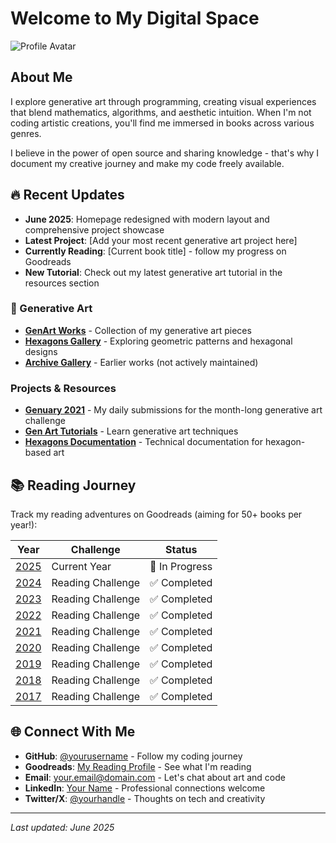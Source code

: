 # Welcome to My Digital Space

![Profile Avatar](https://github.com/ram_n.png?size=150)
<!-- Replace 'yourusername' with your actual GitHub username -->

## About Me

I explore generative art through programming, creating visual experiences that blend mathematics, algorithms, and aesthetic intuition. 
When I'm not coding artistic creations, you'll find me immersed in books across various genres.

I believe in the power of open source and sharing knowledge - that's why I document my creative journey and make my code freely available. 

## 🔥 Recent Updates

- **June 2025**: Homepage redesigned with modern layout and comprehensive project showcase
- **Latest Project**: [Add your most recent generative art project here]
- **Currently Reading**: [Current book title] - follow my progress on Goodreads
- **New Tutorial**: Check out my latest generative art tutorial in the resources section



### 🎨 Generative Art
- **[GenArt Works](https://github.com/Ram-N/generative_art/blob/master/contact_sheet.md)** - Collection of my generative art pieces
- **[Hexagons Gallery](https://ram-n.github.io/hexagons-gallery/)** - Exploring geometric patterns and hexagonal designs
- **[Archive Gallery](https://ram-n.github.io/gallery/)** - Earlier works (not actively maintained)

### Projects & Resources
- **[Genuary 2021](https://ram-n.github.io/Genuary_2021/)** - My daily submissions for the month-long generative art challenge
- **[Gen Art Tutorials](https://ram-n.github.io/generative_art/_build/html/index.html)** - Learn generative art techniques
- **[Hexagons Documentation](https://ram-n.github.io/hexagons/build/html/index.html)** - Technical documentation for hexagon-based art

## 📚 Reading Journey

Track my reading adventures on Goodreads (aiming for 50+ books per year!):

| Year | Challenge | Status |
|------|-----------|---------|
| [2025](https://www.goodreads.com/user_challenges/XXXXX) | Current Year | 🔄 In Progress |
| [2024](https://www.goodreads.com/user_challenges/XXXXX) | Reading Challenge | ✅ Completed |
| [2023](https://www.goodreads.com/user_challenges/XXXXX) | Reading Challenge | ✅ Completed |
| [2022](https://www.goodreads.com/user_challenges/XXXXX) | Reading Challenge | ✅ Completed |
| [2021](https://www.goodreads.com/user_challenges/25585536) | Reading Challenge | ✅ Completed |
| [2020](https://www.goodreads.com/user_challenges/19518239) | Reading Challenge | ✅ Completed |
| [2019](https://www.goodreads.com/user_challenges/15051026) | Reading Challenge | ✅ Completed |
| [2018](https://www.goodreads.com/user_challenges/10833090) | Reading Challenge | ✅ Completed |
| [2017](https://www.goodreads.com/user_challenges/8241972) | Reading Challenge | ✅ Completed |

## 🌐 Connect With Me

- **GitHub**: [@yourusername](https://github.com/yourusername) - Follow my coding journey
- **Goodreads**: [My Reading Profile](https://www.goodreads.com/user/show/XXXXXXX) - See what I'm reading
- **Email**: [your.email@domain.com](mailto:your.email@domain.com) - Let's chat about art and code
- **LinkedIn**: [Your Name](https://linkedin.com/in/yourprofile) - Professional connections welcome
- **Twitter/X**: [@yourhandle](https://twitter.com/yourhandle) - Thoughts on tech and creativity

---

*Last updated: June 2025*